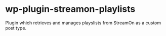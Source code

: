 wp-plugin-streamon-playlists
============================

Plugin which retrieves and manages playslists from StreamOn as a custom post type.
